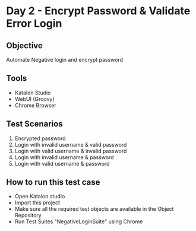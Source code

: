 # Day 2 - Encrypt Password & Validate Error Login

## Objective

Automate Negative login and encrypt password

## Tools
- Katalon Studio
- WebUI (Groovy)
- Chrome Browser

## Test Scenarios
1. Encrypted password
2. Login with invalid username & valid password
3. Login with valid username & invalid password
4. Login with invalid username & password
5. Login with valid username & password


## How to run this test case
- Open Katalon studio
- Import this project
- Make sure all the required test objects are available in the Object Repository
- Run Test Suites "NegativeLoginSuite" using Chrome
